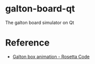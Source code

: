 # galton-board-qt
The galton board simulator on Qt


# Reference
- [Galton box animation - Rosetta Code](https://rosettacode.org/wiki/Galton_box_animation)
